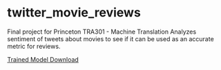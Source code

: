 # twitter_movie_reviews
Final project for Princeton TRA301 - Machine Translation
Analyzes sentiment of tweets about movies to see if it can be used as an accurate metric for reviews.

[Trained Model Download](https://drive.google.com/file/d/1C5IYSUwU11q7W5BVFoWH00J2MpNMB3CH/view?usp=sharing)
